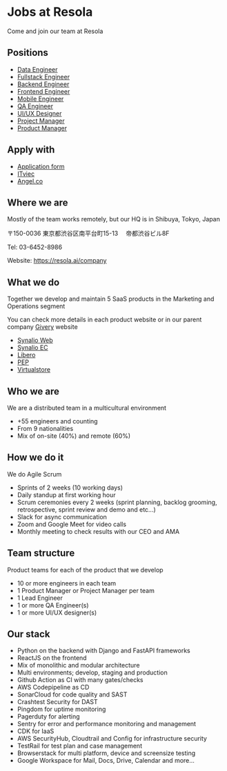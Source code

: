 # Jobs at Resola

Come and join our team at Resola

## Positions

- [Data Engineer](data/readme.md)
- [Fullstack Engineer](fullstack/readme.md)
- [Backend Engineer](backend/readme.md)
- [Frontend Engineer](frontend/readme.md)
- [Mobile Engineer](mobile/readme.md)
- [QA Engineer](qa/readme.md)
- [UI/UX Designer](uiux/readme.md)
- [Project Manager](pjm/readme.md)
- [Product Manager](pjm/readme.md)

## Apply with

- [Application form](https://forms.gle/AFBYMoWmwieWofk36)
- [ITviec](https://itviec.com/companies/resola-inc) 
- [Angel.co](https://angel.co/company/resola/jobs)

## Where we are

Mostly of the team works remotely, but our HQ is in Shibuya, Tokyo, Japan

〒150-0036
東京都渋⾕区南平台町15-13　
帝都渋⾕ビル8F

Tel: 03-6452-8986

Website: https://resola.ai/company

## What we do

Together we develop and maintain 5 SaaS products in the Marketing and Operations segment

You can check more details in each product website or in our parent company [Givery](https://givery.co.jp/services/) website

- [Synalio Web](https://synal.io)
- [Synalio EC](https://synal.io/lp/ec/)
- [Libero](https://libero-app.com)
- [PEP](https://pep.work)
- [Virtualstore](https://virtualstore.jp)

## Who we are

We are a distributed team in a multicultural environment

- +55 engineers and counting
- From 9 nationalities
- Mix of on-site (40%) and remote (60%)

## How we do it

We do Agile Scrum

- Sprints of 2 weeks (10 working days)
- Daily standup at first working hour
- Scrum ceremonies every 2 weeks (sprint planning, backlog grooming, retrospective, sprint review and demo and etc...)
- Slack for async communication
- Zoom and Google Meet for video calls
- Monthly meeting to check results with our CEO and AMA

## Team structure

Product teams for each of the product that we develop

- 10 or more engineers in each team
- 1 Product Manager or Project Manager per team
- 1 Lead Engineer
- 1 or more QA Engineer(s)
- 1 or more UI/UX designer(s)

## Our stack

- Python on the backend with Django and FastAPI frameworks
- ReactJS on the frontend
- Mix of monolithic and modular architecture
- Multi environments; develop, staging and production
- Github Action as CI with many gates/checks
- AWS Codepipeline as CD
- SonarCloud for code quality and SAST
- Crashtest Security for DAST
- Pingdom for uptime monitoring
- Pagerduty for alerting
- Sentry for error and performance monitoring and management
- CDK for IaaS
- AWS SecurityHub, Cloudtrail and Config for infrastructure security
- TestRail for test plan and case management
- Browserstack for multi platform, device and screensize testing
- Google Workspace for Mail, Docs, Drive, Calendar and more...
